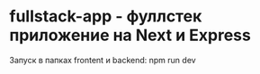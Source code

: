 # fullstack-app - фуллстек приложение на Next и Express

Запуск в папках frontent и backend:
npm run dev

